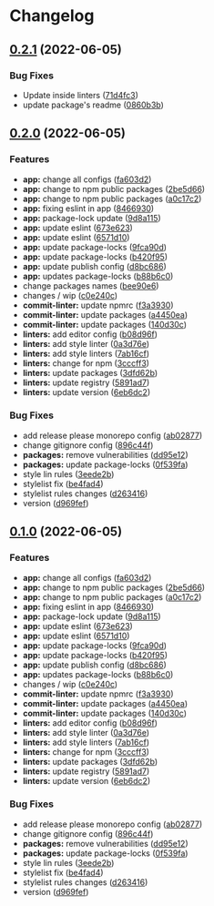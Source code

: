 # Changelog

## [0.2.1](https://github.com/furdzik/IF.Mizenboushi/compare/kamisama-stylelint-config-v0.2.0...kamisama-stylelint-config-v0.2.1) (2022-06-05)


### Bug Fixes

* Update inside linters ([71d4fc3](https://github.com/furdzik/IF.Mizenboushi/commit/71d4fc3e57c45d09f2b27450bf70b0d51268def9))
* update package's readme ([0860b3b](https://github.com/furdzik/IF.Mizenboushi/commit/0860b3b3db2851a7eaf63d8ffeb59900238d9e1f))

## [0.2.0](https://github.com/furdzik/IF.Mizenboushi/compare/kamisama-stylelint-config-v0.1.0...kamisama-stylelint-config-v0.2.0) (2022-06-05)


### Features

* **app:** change all configs ([fa603d2](https://github.com/furdzik/IF.Mizenboushi/commit/fa603d2cc42307d1aa4d76052340f37fd32dd707))
* **app:** change to npm public packages ([2be5d66](https://github.com/furdzik/IF.Mizenboushi/commit/2be5d66ce480f3db38fcfcb4a8eb666c50a941cb))
* **app:** change to npm public packages ([a0c17c2](https://github.com/furdzik/IF.Mizenboushi/commit/a0c17c20bfe54fda42105054cc3849a4f439be47))
* **app:** fixing eslint in app ([8466930](https://github.com/furdzik/IF.Mizenboushi/commit/84669304f12c8ecdeb99ac83574e9ce12276bf5c))
* **app:** package-lock update ([9d8a115](https://github.com/furdzik/IF.Mizenboushi/commit/9d8a1155d60b7271da21649f984495cb51249d2c))
* **app:** update eslint ([673e623](https://github.com/furdzik/IF.Mizenboushi/commit/673e623632733d28b4d5a2ec66c5c51dfb1830f6))
* **app:** update eslint ([6571d10](https://github.com/furdzik/IF.Mizenboushi/commit/6571d10de5f84c26f8b56b8e2d0d84313a294bfc))
* **app:** update package-locks ([9fca90d](https://github.com/furdzik/IF.Mizenboushi/commit/9fca90d104507d51a04e7d740746bd0466f63728))
* **app:** update package-locks ([b420f95](https://github.com/furdzik/IF.Mizenboushi/commit/b420f9585575adea353584a662c4d7faf044ce21))
* **app:** update publish config ([d8bc686](https://github.com/furdzik/IF.Mizenboushi/commit/d8bc686c61cd41690b87ed8f6c3aae1e9167404a))
* **app:** updates package-locks ([b88b6c0](https://github.com/furdzik/IF.Mizenboushi/commit/b88b6c0ee4a45478d46745d629338600a0bfa713))
* change packages names ([bee90e6](https://github.com/furdzik/IF.Mizenboushi/commit/bee90e6b9031049627ae5b2aedc428e170099f1e))
* changes / wip ([c0e240c](https://github.com/furdzik/IF.Mizenboushi/commit/c0e240c18a75cdd38a0eb83369e4af8446cf8c7f))
* **commit-linter:** update npmrc ([f3a3930](https://github.com/furdzik/IF.Mizenboushi/commit/f3a3930819f41f11653d0f26c7d8395858ec1a65))
* **commit-linter:** update packages ([a4450ea](https://github.com/furdzik/IF.Mizenboushi/commit/a4450ea5573776dbcb94d0e514d6a197c068379f))
* **commit-linter:** update packages ([140d30c](https://github.com/furdzik/IF.Mizenboushi/commit/140d30cac533d82b7dee34beec0b35ec7e4c8d61))
* **linters:** add editor config ([b08d96f](https://github.com/furdzik/IF.Mizenboushi/commit/b08d96fa4078caf823ca4a3986756028ecc31909))
* **linters:** add style linter ([0a3d76e](https://github.com/furdzik/IF.Mizenboushi/commit/0a3d76e5240dbee39c8537d4367c983dc40f6acf))
* **linters:** add style linters ([7ab16cf](https://github.com/furdzik/IF.Mizenboushi/commit/7ab16cffdff1ca9ee77f721d5283f0a75bf1e195))
* **linters:** change for npm ([3cccff3](https://github.com/furdzik/IF.Mizenboushi/commit/3cccff355c2508aa50f07192aa8b6750d5bfefc6))
* **linters:** update packages ([3dfd62b](https://github.com/furdzik/IF.Mizenboushi/commit/3dfd62b583cb31502ff944f6e9f57210890b976b))
* **linters:** update registry ([5891ad7](https://github.com/furdzik/IF.Mizenboushi/commit/5891ad73eb41d5784929b59e1ee3bd3f9ffc3041))
* **linters:** update version ([6eb6dc2](https://github.com/furdzik/IF.Mizenboushi/commit/6eb6dc21b97f63552a9265d10eda32524d62364e))


### Bug Fixes

* add release please monorepo config ([ab02877](https://github.com/furdzik/IF.Mizenboushi/commit/ab028771057c8d2bf295d67b7f53cc115b48c7bd))
* change gitignore config ([896c44f](https://github.com/furdzik/IF.Mizenboushi/commit/896c44fa5a11e2c4a8f940b0df4e91be6404606e))
* **packages:** remove vulnerabilities ([dd95e12](https://github.com/furdzik/IF.Mizenboushi/commit/dd95e12be808fb7cf35909beb3865c39d3e16d75))
* **packages:** update package-locks ([0f539fa](https://github.com/furdzik/IF.Mizenboushi/commit/0f539fa81c49987d34fb0a058abef4072b32ee22))
* style lin rules ([3eede2b](https://github.com/furdzik/IF.Mizenboushi/commit/3eede2b5dc9e4ad8c5bf666abd63f3b84c50541b))
* stylelist fix ([be4fad4](https://github.com/furdzik/IF.Mizenboushi/commit/be4fad4f92dbe896060ea5b26a5cbf83122d9a3a))
* stylelist rules changes ([d263416](https://github.com/furdzik/IF.Mizenboushi/commit/d263416472ba583695bf37ff520616d1136e2876))
* version ([d969fef](https://github.com/furdzik/IF.Mizenboushi/commit/d969fef52fc290d5831575978c7e06f1f699a5b2))

## [0.1.0](https://github.com/furdzik/IF.Mizenboushi/compare/stylelint-config-v0.0.18...stylelint-config-v0.1.0) (2022-06-05)


### Features

* **app:** change all configs ([fa603d2](https://github.com/furdzik/IF.Mizenboushi/commit/fa603d2cc42307d1aa4d76052340f37fd32dd707))
* **app:** change to npm public packages ([2be5d66](https://github.com/furdzik/IF.Mizenboushi/commit/2be5d66ce480f3db38fcfcb4a8eb666c50a941cb))
* **app:** change to npm public packages ([a0c17c2](https://github.com/furdzik/IF.Mizenboushi/commit/a0c17c20bfe54fda42105054cc3849a4f439be47))
* **app:** fixing eslint in app ([8466930](https://github.com/furdzik/IF.Mizenboushi/commit/84669304f12c8ecdeb99ac83574e9ce12276bf5c))
* **app:** package-lock update ([9d8a115](https://github.com/furdzik/IF.Mizenboushi/commit/9d8a1155d60b7271da21649f984495cb51249d2c))
* **app:** update eslint ([673e623](https://github.com/furdzik/IF.Mizenboushi/commit/673e623632733d28b4d5a2ec66c5c51dfb1830f6))
* **app:** update eslint ([6571d10](https://github.com/furdzik/IF.Mizenboushi/commit/6571d10de5f84c26f8b56b8e2d0d84313a294bfc))
* **app:** update package-locks ([9fca90d](https://github.com/furdzik/IF.Mizenboushi/commit/9fca90d104507d51a04e7d740746bd0466f63728))
* **app:** update package-locks ([b420f95](https://github.com/furdzik/IF.Mizenboushi/commit/b420f9585575adea353584a662c4d7faf044ce21))
* **app:** update publish config ([d8bc686](https://github.com/furdzik/IF.Mizenboushi/commit/d8bc686c61cd41690b87ed8f6c3aae1e9167404a))
* **app:** updates package-locks ([b88b6c0](https://github.com/furdzik/IF.Mizenboushi/commit/b88b6c0ee4a45478d46745d629338600a0bfa713))
* changes / wip ([c0e240c](https://github.com/furdzik/IF.Mizenboushi/commit/c0e240c18a75cdd38a0eb83369e4af8446cf8c7f))
* **commit-linter:** update npmrc ([f3a3930](https://github.com/furdzik/IF.Mizenboushi/commit/f3a3930819f41f11653d0f26c7d8395858ec1a65))
* **commit-linter:** update packages ([a4450ea](https://github.com/furdzik/IF.Mizenboushi/commit/a4450ea5573776dbcb94d0e514d6a197c068379f))
* **commit-linter:** update packages ([140d30c](https://github.com/furdzik/IF.Mizenboushi/commit/140d30cac533d82b7dee34beec0b35ec7e4c8d61))
* **linters:** add editor config ([b08d96f](https://github.com/furdzik/IF.Mizenboushi/commit/b08d96fa4078caf823ca4a3986756028ecc31909))
* **linters:** add style linter ([0a3d76e](https://github.com/furdzik/IF.Mizenboushi/commit/0a3d76e5240dbee39c8537d4367c983dc40f6acf))
* **linters:** add style linters ([7ab16cf](https://github.com/furdzik/IF.Mizenboushi/commit/7ab16cffdff1ca9ee77f721d5283f0a75bf1e195))
* **linters:** change for npm ([3cccff3](https://github.com/furdzik/IF.Mizenboushi/commit/3cccff355c2508aa50f07192aa8b6750d5bfefc6))
* **linters:** update packages ([3dfd62b](https://github.com/furdzik/IF.Mizenboushi/commit/3dfd62b583cb31502ff944f6e9f57210890b976b))
* **linters:** update registry ([5891ad7](https://github.com/furdzik/IF.Mizenboushi/commit/5891ad73eb41d5784929b59e1ee3bd3f9ffc3041))
* **linters:** update version ([6eb6dc2](https://github.com/furdzik/IF.Mizenboushi/commit/6eb6dc21b97f63552a9265d10eda32524d62364e))


### Bug Fixes

* add release please monorepo config ([ab02877](https://github.com/furdzik/IF.Mizenboushi/commit/ab028771057c8d2bf295d67b7f53cc115b48c7bd))
* change gitignore config ([896c44f](https://github.com/furdzik/IF.Mizenboushi/commit/896c44fa5a11e2c4a8f940b0df4e91be6404606e))
* **packages:** remove vulnerabilities ([dd95e12](https://github.com/furdzik/IF.Mizenboushi/commit/dd95e12be808fb7cf35909beb3865c39d3e16d75))
* **packages:** update package-locks ([0f539fa](https://github.com/furdzik/IF.Mizenboushi/commit/0f539fa81c49987d34fb0a058abef4072b32ee22))
* style lin rules ([3eede2b](https://github.com/furdzik/IF.Mizenboushi/commit/3eede2b5dc9e4ad8c5bf666abd63f3b84c50541b))
* stylelist fix ([be4fad4](https://github.com/furdzik/IF.Mizenboushi/commit/be4fad4f92dbe896060ea5b26a5cbf83122d9a3a))
* stylelist rules changes ([d263416](https://github.com/furdzik/IF.Mizenboushi/commit/d263416472ba583695bf37ff520616d1136e2876))
* version ([d969fef](https://github.com/furdzik/IF.Mizenboushi/commit/d969fef52fc290d5831575978c7e06f1f699a5b2))
